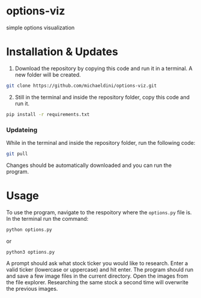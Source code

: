 # options-viz
simple options visualization

# Installation & Updates

1. Download the repository by copying this code and run it in a terminal. A new folder will be created.
```bash 
git clone https://github.com/michaeldini/options-viz.git 
```

2. Still in the terminal and inside the repository folder, copy this code and run it.
```bash
pip install -r requirements.txt
```
### Updateing
While in the terminal and inside the repository folder, run the following code:
```bash
git pull
```
Changes should be automatically downloaded and you can run the program. 


# Usage

To use the program, navigate to the respoitory where the `options.py` file is. In the terminal run the command:
```bash
python options.py
```
or 
```bash
python3 options.py
```
A prompt should ask what stock ticker you would like to research. Enter a valid ticker (lowercase or uppercase) and hit enter. The program should run and save a few image files in the current directory. Open the images from the file explorer. Researching the same stock a second time will overwrite the previous images. 

